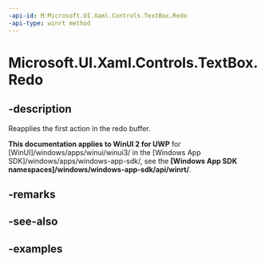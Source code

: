 ```yaml
---
-api-id: M:Microsoft.UI.Xaml.Controls.TextBox.Redo
-api-type: winrt method
---
```


<!-- Method syntax.
public void TextBox.Redo()
-->

# Microsoft.UI.Xaml.Controls.TextBox.Redo

## -description

Reapplies the first action in the redo buffer.

**This documentation applies to WinUI 2 for UWP** for [WinUI]/windows/apps/winui/winui3/ in the [Windows App SDK]/windows/apps/windows-app-sdk/, see the **[Windows App SDK namespaces]/windows/windows-app-sdk/api/winrt/**.

## -remarks

## -see-also

## -examples

